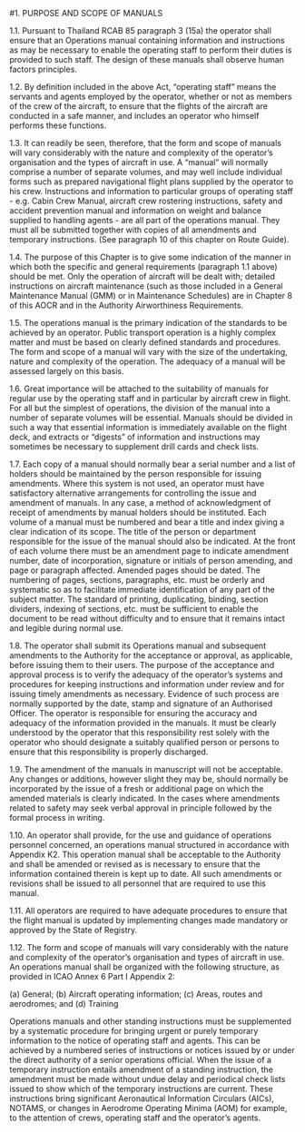 #1. PURPOSE AND SCOPE OF MANUALS

1.1. Pursuant to Thailand RCAB 85 paragraph 3 (15a) the operator shall ensure that an Operations manual containing information and instructions as may be necessary to enable the operating staff to perform their duties is provided to such staff. The design of these manuals shall observe human factors principles.

1.2. By definition included in the above Act, “operating staff” means the servants and agents employed by the operator, whether or not as members of the crew of the aircraft, to ensure that the flights of the aircraft are conducted in a safe manner, and includes an operator who himself performs these functions.

1.3. It can readily be seen, therefore, that the form and scope of manuals will vary considerably with the nature and complexity of the operator’s organisation and the types of aircraft in use. A “manual” will normally comprise a number of separate volumes, and may well include individual forms such as prepared navigational flight plans supplied by the operator to his crew. Instructions and information to particular groups of operating staff - e.g. Cabin Crew Manual, aircraft crew rostering instructions, safety and accident prevention manual and information on weight and balance supplied to handling agents - are all part of the operations manual. They must all be submitted together with copies of all amendments and temporary instructions. (See paragraph 10 of this chapter on Route Guide).

1.4. The purpose of this Chapter is to give some indication of the manner in which both the specific and general requirements (paragraph 1.1 above) should be met. Only the operation of aircraft will be dealt with; detailed instructions on aircraft maintenance (such as those included in a General Maintenance Manual (GMM) or in Maintenance Schedules) are in Chapter 8 of this AOCR and in the Authority Airworthiness Requirements.

1.5. The operations manual is the primary indication of the standards to be achieved by an operator. Public transport operation is a highly complex matter and must be based on clearly defined standards and procedures. The form and scope of a manual will vary with the size of the undertaking, nature and complexity of the operation. The adequacy of a manual will be assessed largely on this basis.

1.6. Great importance will be attached to the suitability of manuals for regular use by the operating staff and in particular by aircraft crew in flight. For all but the simplest of operations, the division of the manual into a number of separate volumes will be essential. Manuals should be divided in such a way that essential information is immediately available on the flight deck, and extracts or “digests” of information and instructions may sometimes be necessary to supplement drill cards and check lists.

1.7. Each copy of a manual should normally bear a serial number and a list of holders should be maintained by the person responsible for issuing amendments. Where this system is not used, an operator must have satisfactory alternative arrangements for controlling the issue and amendment of manuals. In any case, a method of acknowledgment of receipt of amendments by manual holders should be instituted. Each volume of a manual must be numbered and bear a title and index giving a clear indication of its scope. The title of the person or department responsible for the issue of the manual should also be indicated. At the front of each volume there must be an amendment page to indicate amendment number, date of incorporation, signature or initials of person amending, and page or paragraph affected. Amended pages should be dated. The numbering of pages, sections, paragraphs, etc. must be orderly and systematic so as to facilitate immediate identification of any part of the subject matter. The standard of printing, duplicating, binding, section dividers, indexing of sections, etc. must be sufficient to enable the document to be read without difficulty and to ensure that it remains intact and legible during normal use.

1.8. The operator shall submit its Operations manual and subsequent amendments to the Authority for the acceptance or approval, as applicable, before issuing them to their users. The purpose of the acceptance and approval process is to verify the adequacy of the operator’s systems and procedures for keeping instructions and information under review and for issuing timely amendments as necessary. Evidence of such process are normally supported by the date, stamp and signature of an Authorised Officer. The operator is responsible for ensuring the accuracy and adequacy of the information provided in the manuals. It must be clearly understood by the operator that this responsibility rest solely with the operator who should designate a suitably qualified person or persons to ensure that this responsibility is properly discharged.

1.9. The amendment of the manuals in manuscript will not be acceptable. Any changes or additions, however slight they may be, should normally be incorporated by the issue of a fresh or additional page on which the amended materials is clearly indicated. In the cases where amendments related to safety may seek verbal approval in principle followed by the formal process in writing.

1.10. An operator shall provide, for the use and guidance of operations personnel concerned, an operations manual structured in accordance with Appendix K2. This operation manual shall be acceptable to the Authority and shall be amended or revised as is necessary to ensure that the information contained therein is kept up to date. All such amendments or revisions shall be issued to all personnel that are required to use this manual.

1.11. All operators are required to have adequate procedures to ensure that the flight manual is updated by implementing changes made mandatory or approved by the State of Registry.

1.12. The form and scope of manuals will vary considerably with the nature and complexity of the operator’s organisation and types of aircraft in use. An operations manual shall be organized with the following structure, as provided in ICAO Annex 6 Part I Appendix 2:

  (a) General;
  (b) Aircraft operating information;
  (c) Areas, routes and aerodromes; and (d) Training

Operations manuals and other standing instructions must be supplemented by a systematic procedure for bringing urgent or purely temporary information to the notice of operating staff and agents. This can be achieved by a numbered series of instructions or notices issued by or under the direct authority of a senior operations official. When the issue of a temporary instruction entails amendment of a standing instruction, the amendment must be made without undue delay and periodical check lists issued to show which of the temporary instructions are current. These instructions bring significant Aeronautical Information Circulars (AICs), NOTAMS, or changes in Aerodrome Operating Minima (AOM) for example, to the attention of crews, operating staff and the operator’s agents.
